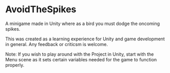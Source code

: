 # AvoidTheSpikes
A minigame made in Unity where as a bird you must dodge the oncoming spikes. 

This was created as a learning experience for Unity and game development in general. Any feedback or criticsm is welcome. 

Note: If you wish to play around with the Project in Unity, start with the Menu scene as it sets certain variables needed for 
the game to function properly. 
